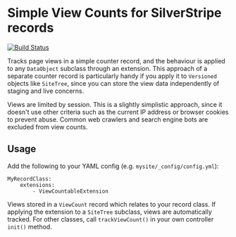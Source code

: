 # Simple View Counts for SilverStripe records

[![Build Status](https://travis-ci.org/chillu/viewcounter.png?branch=master)](https://travis-ci.org/chillu/viewcounter)

Tracks page views in a simple counter record, and the behaviour is applied
to any `DataObject` subclass through an extension.
This approach of a separate counter record is particularly handy
if you apply it to `Versioned` objects like `SiteTree`, since
you can store the view data independently of staging and live concerns.

Views are limited by session. This is a slightly simplistic approach, 
since it doesn't use other criteria such
as the current IP address or browser cookies to prevent abuse.
Common web crawlers and search engine bots are excluded from view counts.

## Usage

Add the following to your YAML config (e.g. `mysite/_config/config.yml`):

	MyRecordClass:
		extensions:
			- ViewCountableExtension

Views stored in a `ViewCount` record which relates to your record class.
If applying the extension to a `SiteTree` subclass, views are automatically tracked.
For other classes, call `trackViewCount()` in your own controller `init()` method.
